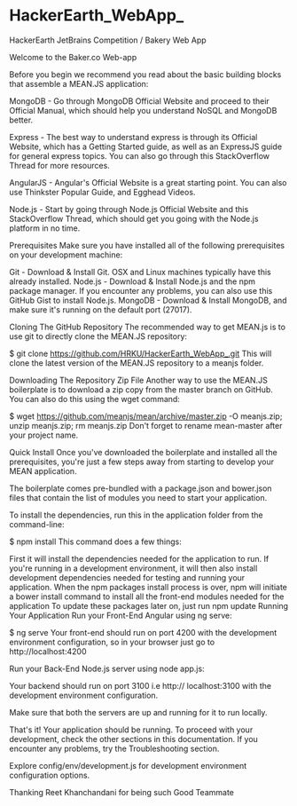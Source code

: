 # HackerEarth_WebApp_
HackerEarth JetBrains Competition / Bakery Web App

Welcome to the Baker.co Web-app 
 


Before you begin we recommend you read about the basic building blocks that assemble a MEAN.JS application:

MongoDB - Go through MongoDB Official Website and proceed to their Official Manual, which should help you understand NoSQL and MongoDB better.

Express - The best way to understand express is through its Official Website, which has a Getting Started guide, as well as an ExpressJS guide for general express topics.
You can also go through this StackOverflow Thread for more resources.

AngularJS - Angular's Official Website is a great starting point. You can also use Thinkster Popular Guide, and Egghead Videos.

Node.js - Start by going through Node.js Official Website and this StackOverflow Thread, which should get you going with the Node.js platform in no time.

Prerequisites
Make sure you have installed all of the following prerequisites on your development machine:

Git - Download & Install Git. OSX and Linux machines typically have this already installed.
Node.js - Download & Install Node.js and the npm package manager. If you encounter any problems, you can also use this GitHub Gist to install Node.js.
MongoDB - Download & Install MongoDB, and make sure it's running on the default port (27017).

Cloning The GitHub Repository
The recommended way to get MEAN.js is to use git to directly clone the MEAN.JS repository:

$ git clone https://github.com/HRKU/HackerEarth_WebApp_.git
This will clone the latest version of the MEAN.JS repository to a meanjs folder.

Downloading The Repository Zip File
Another way to use the MEAN.JS boilerplate is to download a zip copy from the master branch on GitHub. You can also do this using the wget command:

$ wget https://github.com/meanjs/mean/archive/master.zip -O meanjs.zip; unzip meanjs.zip; rm meanjs.zip
Don't forget to rename mean-master after your project name.


Quick Install
Once you've downloaded the boilerplate and installed all the prerequisites, you're just a few steps away from starting to develop your MEAN application.

The boilerplate comes pre-bundled with a package.json and bower.json files that contain the list of modules you need to start your application.

To install the dependencies, run this in the application folder from the command-line:

$ npm install
This command does a few things:

First it will install the dependencies needed for the application to run.
If you're running in a development environment, it will then also install development dependencies needed for testing and running your application.
When the npm packages install process is over, npm will initiate a bower install command to install all the front-end modules needed for the application
To update these packages later on, just run npm update
Running Your Application
Run your Front-End Angular using ng serve:

$ ng serve
Your front-end should run on port 4200 with the development environment configuration, so in your browser just go to http://localhost:4200

Run your Back-End Node.js server using node app.js:

Your backend should run on port 3100 i.e http:// localhost:3100 with the development environment configuration.

Make sure that both the servers are up and running for it to run locally.

That's it! Your application should be running. To proceed with your development, check the other sections in this documentation. If you encounter any problems, try the Troubleshooting section.

Explore config/env/development.js for development environment configuration options.


Thanking Reet Khanchandani for being such Good Teammate
